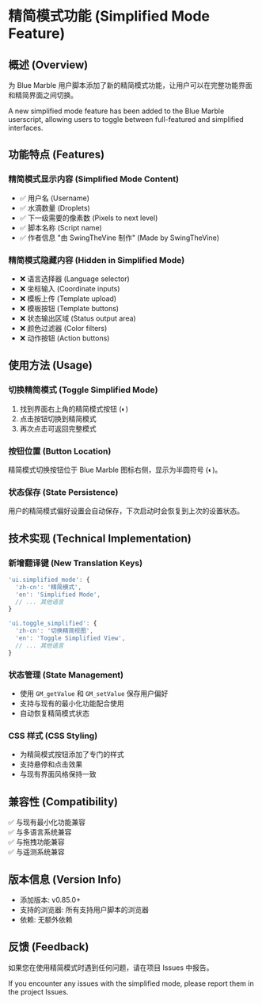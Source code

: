 # 精简模式功能 (Simplified Mode Feature)

## 概述 (Overview)

为 Blue Marble 用户脚本添加了新的精简模式功能，让用户可以在完整功能界面和精简界面之间切换。

A new simplified mode feature has been added to the Blue Marble userscript, allowing users to toggle between full-featured and simplified interfaces.

## 功能特点 (Features)

### 精简模式显示内容 (Simplified Mode Content)
- ✅ 用户名 (Username)
- ✅ 水滴数量 (Droplets)
- ✅ 下一级需要的像素数 (Pixels to next level)
- ✅ 脚本名称 (Script name)
- ✅ 作者信息 "由 SwingTheVine 制作" (Made by SwingTheVine)

### 精简模式隐藏内容 (Hidden in Simplified Mode)
- ❌ 语言选择器 (Language selector)
- ❌ 坐标输入 (Coordinate inputs)
- ❌ 模板上传 (Template upload)
- ❌ 模板按钮 (Template buttons)
- ❌ 状态输出区域 (Status output area)
- ❌ 颜色过滤器 (Color filters)
- ❌ 动作按钮 (Action buttons)

## 使用方法 (Usage)

### 切换精简模式 (Toggle Simplified Mode)
1. 找到界面右上角的精简模式按钮 (◐)
2. 点击按钮切换到精简模式
3. 再次点击可返回完整模式

### 按钮位置 (Button Location)
精简模式切换按钮位于 Blue Marble 图标右侧，显示为半圆符号 (◐)。

### 状态保存 (State Persistence)
用户的精简模式偏好设置会自动保存，下次启动时会恢复到上次的设置状态。

## 技术实现 (Technical Implementation)

### 新增翻译键 (New Translation Keys)
```javascript
'ui.simplified_mode': {
  'zh-cn': '精简模式',
  'en': 'Simplified Mode',
  // ... 其他语言
}

'ui.toggle_simplified': {
  'zh-cn': '切换精简视图',
  'en': 'Toggle Simplified View',
  // ... 其他语言
}
```

### 状态管理 (State Management)
- 使用 `GM_getValue` 和 `GM_setValue` 保存用户偏好
- 支持与现有的最小化功能配合使用
- 自动恢复精简模式状态

### CSS 样式 (CSS Styling)
- 为精简模式按钮添加了专门的样式
- 支持悬停和点击效果
- 与现有界面风格保持一致

## 兼容性 (Compatibility)

✅ 与现有最小化功能兼容  
✅ 与多语言系统兼容  
✅ 与拖拽功能兼容  
✅ 与遥测系统兼容  

## 版本信息 (Version Info)

- 添加版本: v0.85.0+
- 支持的浏览器: 所有支持用户脚本的浏览器
- 依赖: 无额外依赖

## 反馈 (Feedback)

如果您在使用精简模式时遇到任何问题，请在项目 Issues 中报告。

If you encounter any issues with the simplified mode, please report them in the project Issues.
